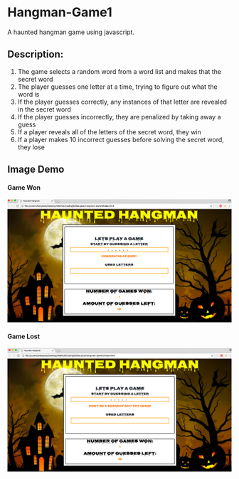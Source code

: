 # Hangman-Game1
A haunted hangman game using javascript.

## Description:

1) The game selects a random word from a word list and makes that the secret word
2) The player guesses one letter at a time, trying to figure out what the word is
3) If the player guesses correctly, any instances of that letter are revealed in the secret word
4) If the player guesses incorrectly, they are penalized by taking away a guess
5) If a player reveals all of the letters of the secret word, they win
6) If a player makes 10 incorrect guesses before solving the secret word, they lose

## Image Demo
#### Game Won
![alt text](./images/gamewon.png)

#### Game Lost 
![alt text](./images/lostgame.png)

